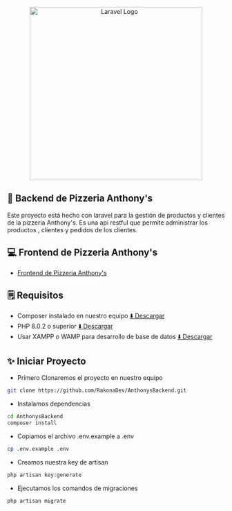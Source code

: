<p align="center"><a href="https://laravel.com" target="_blank"><img src="https://raw.githubusercontent.com/laravel/art/master/logo-lockup/5%20SVG/2%20CMYK/1%20Full%20Color/laravel-logolockup-cmyk-red.svg" width="400" alt="Laravel Logo"></a></p>

## 🍕 Backend de Pizzeria Anthony's

Este proyecto está hecho con laravel para la gestión de productos y clientes de la pizzería Anthony's. Es una api restful que permite administrar los productos , clientes y pedidos de los clientes.

## 💻 Frontend de Pizzeria Anthony's

- [Frontend de Pizzeria Anthony's](https://github.com/RakonaDev/pizzeriaAnthony)

## 🗒️ Requisitos

- Composer instalado en nuestro equipo [⬇️ Descargar](https://getcomposer.org/download/)
- PHP 8.0.2 o superior [⬇️ Descargar](https://www.php.net/downloads)
- Usar XAMPP o WAMP para desarrollo de base de datos [⬇️ Descargar](https://www.apachefriends.org/es/index.html)

## ✨ Iniciar Proyecto

- Primero Clonaremos el proyecto en nuestro equipo

```bash
git clone https://github.com/RakonaDev/AnthonysBackend.git
```

- Instalamos dependencias

```bash
cd AnthonysBackend
composer install
```

- Copiamos el archivo .env.example a .env 

```bash
cp .env.example .env
```

- Creamos nuestra key de artisan

```bash
php artisan key:generate
```

- Ejecutamos los comandos de migraciones 

```bash
php artisan migrate
```

